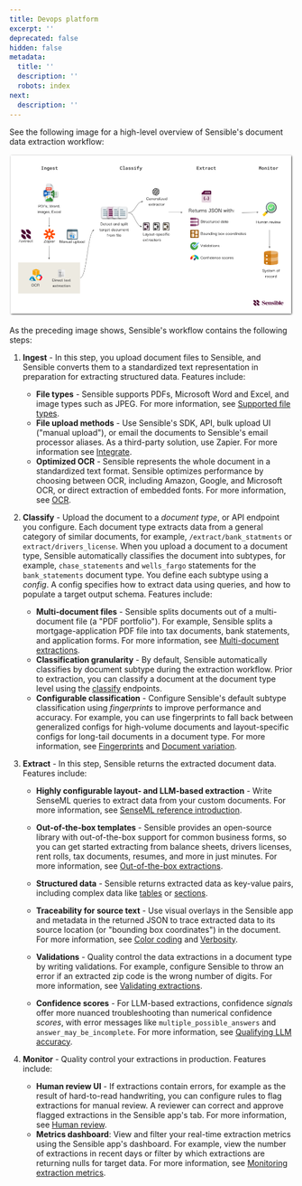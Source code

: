 ```yaml
---
title: Devops platform
excerpt: ''
deprecated: false
hidden: false
metadata:
  title: ''
  description: ''
  robots: index
next:
  description: ''
---
```

See the following image for a high-level overview of Sensible's document data extraction workflow:

![Click to enlarge](https://raw.githubusercontent.com/sensible-hq/sensible-docs/main/readme-sync/assets/v0/images/final/platform_devops.png)

As the preceding image shows, Sensible's workflow contains the following steps: 

1. **Ingest** - In this step, you upload document files to Sensible, and Sensible converts them to a standardized text representation in preparation for extracting structured data. Features include:
   * **File types** - Sensible supports PDFs, Microsoft Word and Excel, and image types such as JPEG. For more information, see [Supported file types](doc:file-types).
   * **File upload methods** - Use Sensible's SDK, API, bulk upload UI ("manual upload"), or email the documents to Sensible's email processor aliases. As a third-party solution, use Zapier. For more information see [Integrate](doc:integrate).
   * **Optimized OCR** - Sensible represents the whole document in a standardized text format. Sensible optimizes performance by choosing between OCR, including Amazon, Google, and Microsoft OCR, or direct extraction of embedded fonts.  For more information, see [OCR](doc:ocr).
2. **Classify** - Upload the document to a *document type*, or API endpoint you configure. Each document type extracts data from a general category of similar documents, for example, `/extract/bank_statments` or `extract/drivers_license`.  When you upload a document to a document type, Sensible automatically classifies the document into subtypes, for example, `chase_statements` and `wells_fargo` statements for the `bank_statements` document type. You define each subtype using a *config*. A config specifies how to extract data using queries, and how to populate a target output schema. Features include:
   * **Multi-document files** - Sensible splits documents out of a multi-document file (a "PDF portfolio"). For example, Sensible splits a mortgage-application PDF file into tax documents, bank statements, and application forms. For more information, see [Multi-document extractions](doc:portfolio).
   * **Classification granularity** - By default, Sensible automatically classifies by document subtype during the extraction workflow. Prior to extraction, you can classify a document at the document type level using the [classify](doc:classify) endpoints. 
   * **Configurable classification** - Configure Sensible's default subtype classification using *fingerprints* to improve performance and accuracy. For example, you can use fingerprints to fall back between generalized configs for high-volume documents and layout-specific configs for long-tail documents in a document type. For more information, see [Fingerprints](doc:fingerprint) and [Document variation](doc:document-variations).
3. **Extract** - In this step, Sensible returns the extracted document data. Features include: 

   * **Highly configurable layout- and LLM-based extraction** -  Write SenseML queries to extract data from your custom documents. For more information, see [SenseML reference introduction](doc:senseml-reference-introduction).

   * **Out-of-the-box templates** - Sensible provides an open-source library with out-of-the-box support for common business forms, so you can get started extracting from balance sheets, drivers licenses, rent rolls, tax documents, resumes, and more in just minutes. For more information, see [Out-of-the-box extractions](doc:library-quickstart).

   * **Structured data** - Sensible returns extracted data as key-value pairs, including complex data like [tables](doc:nlp-table)  or [sections](doc:repeat-layouts). 

   * **Traceability for source text** - Use visual overlays in the Sensible app and metadata in the returned JSON to trace extracted data to its source location (or "bounding box coordinates") in the document. For more information, see [Color coding](doc:color) and [Verbosity](doc:verbosity).

   * **Validations** - Quality control the data extractions in a document type by writing validations. For example, configure Sensible to throw an error if an extracted zip code is the wrong number of digits. For more information, see [Validating extractions](doc:validate-extractions).

   * **Confidence scores**  - For LLM-based extractions, confidence *signals* offer more nuanced troubleshooting than numerical confidence *scores*, with error messages like `multiple_possible_answers` and `answer_may_be_incomplete`. For more information, see [Qualifying LLM accuracy](doc:confidence).
4. **Monitor** -  Quality control your extractions in production. Features include:
   * **Human review UI** - If extractions contain errors, for example as the result of hard-to-read handwriting, you can configure rules to flag extractions for manual review. A reviewer can correct and approve flagged extractions in the Sensible app's tab. For more information, see [Human review](doc:human-review).  
   * **Metrics dashboard**: View and filter your real-time extraction metrics using the Sensible app's dashboard. For example, view the number of extractions in recent days or filter by which extractions are returning nulls for target data. For more information, see [Monitoring extraction metrics](doc:metrics).
